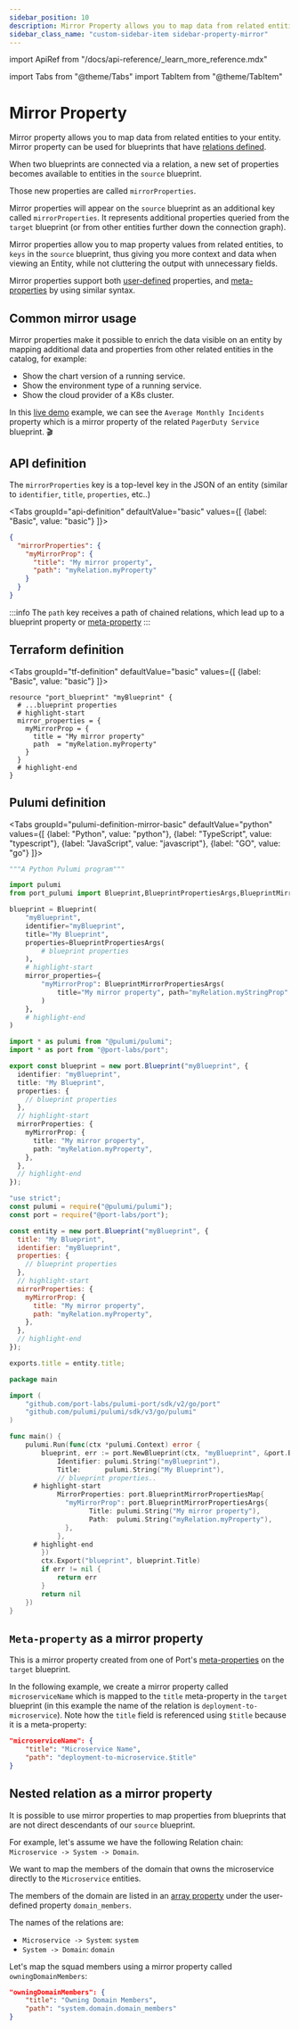 ```yaml
---
sidebar_position: 10
description: Mirror Property allows you to map data from related entities to your entity
sidebar_class_name: "custom-sidebar-item sidebar-property-mirror"
---
```


import ApiRef from "/docs/api-reference/\_learn_more_reference.mdx"

import Tabs from "@theme/Tabs"
import TabItem from "@theme/TabItem"

# Mirror Property

Mirror property allows you to map data from related entities to your entity.
Mirror property can be used for blueprints that have [relations defined](/build-your-software-catalog/customize-integrations/configure-data-model/relate-blueprints/relate-blueprints.md).

When two blueprints are connected via a relation, a new set of properties becomes available to entities in the `source` blueprint.

Those new properties are called `mirrorProperties`.

Mirror properties will appear on the `source` blueprint as an additional key called `mirrorProperties`. It represents additional properties queried from the `target` blueprint (or from other entities further down the connection graph).

Mirror properties allow you to map property values from related entities, to `keys` in the `source` blueprint, thus giving you more context and data when viewing an Entity, while not cluttering the output with unnecessary fields.

Mirror properties support both [user-defined](./properties.md#available-properties) properties, and [meta-properties](./meta-properties.md) by using similar syntax.

## Common mirror usage

Mirror properties make it possible to enrich the data visible on an entity by mapping additional data and properties from other related entities in the catalog, for example:

- Show the chart version of a running service.
- Show the environment type of a running service.
- Show the cloud provider of a K8s cluster.

In this [live demo](https://showcase.port.io/serviceEntity?identifier=admin) example, we can see the `Average Monthly Incidents` property which is a mirror property of the related `PagerDuty Service` blueprint. 🎬

## API definition

The `mirrorProperties` key is a top-level key in the JSON of an entity (similar to `identifier`, `title`, `properties`, etc..)

<Tabs groupId="api-definition" defaultValue="basic" values={[
{label: "Basic", value: "basic"}
]}>

<TabItem value="basic">

```json showLineNumbers
{
  "mirrorProperties": {
    "myMirrorProp": {
      "title": "My mirror property",
      "path": "myRelation.myProperty"
    }
  }
}
```

</TabItem>
</Tabs>

<ApiRef />

:::info
The `path` key receives a path of chained relations, which lead up to a blueprint property or [meta-property](#meta-property-as-a-mirror-property)
:::

## Terraform definition

<Tabs groupId="tf-definition" defaultValue="basic" values={[
{label: "Basic", value: "basic"}
]}>

<TabItem value="basic">

```hcl showLineNumbers
resource "port_blueprint" "myBlueprint" {
  # ...blueprint properties
  # highlight-start
  mirror_properties = {
    myMirrorProp = {
      title = "My mirror property"
      path  = "myRelation.myProperty"
    }
  }
  # highlight-end
}
```

</TabItem>
</Tabs>

## Pulumi definition

<Tabs groupId="pulumi-definition-mirror-basic" defaultValue="python" values={[
{label: "Python", value: "python"},
{label: "TypeScript", value: "typescript"},
{label: "JavaScript", value: "javascript"},
{label: "GO", value: "go"}
]}>

<TabItem value="python">

```python showLineNumbers
"""A Python Pulumi program"""

import pulumi
from port_pulumi import Blueprint,BlueprintPropertiesArgs,BlueprintMirrorPropertiesArgs

blueprint = Blueprint(
    "myBlueprint",
    identifier="myBlueprint",
    title="My Blueprint",
    properties=BlueprintPropertiesArgs(
        # blueprint properties
    ),
    # highlight-start
    mirror_properties={
        "myMirrorProp": BlueprintMirrorPropertiesArgs(
            title="My mirror property", path="myRelation.myStringProp"
        )
    },
    # highlight-end
)
```

</TabItem>

<TabItem value="typescript">

```typescript showLineNumbers
import * as pulumi from "@pulumi/pulumi";
import * as port from "@port-labs/port";

export const blueprint = new port.Blueprint("myBlueprint", {
  identifier: "myBlueprint",
  title: "My Blueprint",
  properties: {
    // blueprint properties
  },
  // highlight-start
  mirrorProperties: {
    myMirrorProp: {
      title: "My mirror property",
      path: "myRelation.myProperty",
    },
  },
  // highlight-end
});
```

</TabItem>

<TabItem value="javascript">

```javascript showLineNumbers
"use strict";
const pulumi = require("@pulumi/pulumi");
const port = require("@port-labs/port");

const entity = new port.Blueprint("myBlueprint", {
  title: "My Blueprint",
  identifier: "myBlueprint",
  properties: {
    // blueprint properties
  },
  // highlight-start
  mirrorProperties: {
    myMirrorProp: {
      title: "My mirror property",
      path: "myRelation.myProperty",
    },
  },
  // highlight-end
});

exports.title = entity.title;
```

</TabItem>
<TabItem value="go">

```go showLineNumbers
package main

import (
	"github.com/port-labs/pulumi-port/sdk/v2/go/port"
	"github.com/pulumi/pulumi/sdk/v3/go/pulumi"
)

func main() {
	pulumi.Run(func(ctx *pulumi.Context) error {
		blueprint, err := port.NewBlueprint(ctx, "myBlueprint", &port.BlueprintArgs{
			Identifier: pulumi.String("myBlueprint"),
			Title:      pulumi.String("My Blueprint"),
			// blueprint properties..
      # highlight-start
			MirrorProperties: port.BlueprintMirrorPropertiesMap{
              "myMirrorProp": port.BlueprintMirrorPropertiesArgs{
                    Title: pulumi.String("My mirror property"),
                    Path:  pulumi.String("myRelation.myProperty"),
			  },
			},
      # highlight-end
		})
		ctx.Export("blueprint", blueprint.Title)
		if err != nil {
			return err
		}
		return nil
	})
}

```

</TabItem>

</Tabs>

## `Meta-property` as a mirror property

This is a mirror property created from one of Port's [meta-properties](./meta-properties.md) on the `target` blueprint.

In the following example, we create a mirror property called `microserviceName` which is mapped to the `title` meta-property in the `target` blueprint (in this example the name of the relation is `deployment-to-microservice`). Note how the `title` field is referenced using `$title` because it is a meta-property:

```json showLineNumbers
"microserviceName": {
    "title": "Microservice Name",
    "path": "deployment-to-microservice.$title"
}
```

## Nested relation as a mirror property

It is possible to use mirror properties to map properties from blueprints that are not direct descendants of our `source` blueprint.

For example, let's assume we have the following Relation chain: `Microservice -> System -> Domain`.

We want to map the members of the domain that owns the microservice directly to the `Microservice` entities.

The members of the domain are listed in an [array property](./array.md) under the user-defined property `domain_members`.

The names of the relations are:

- `Microservice -> System`: `system`
- `System -> Domain`: `domain`

Let's map the squad members using a mirror property called `owningDomainMembers`:

```json showLineNumbers
"owningDomainMembers": {
    "title": "Owning Domain Members",
    "path": "system.domain.domain_members"
}
```
